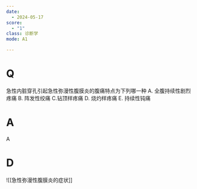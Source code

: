 ```yaml
---
date:
  - 2024-05-17
score:
  - "1"
class: 诊断学
mode: A1

---
```

# Q
急性内脏穿孔引起急性弥漫性腹膜炎的腹痛特点为下列哪一种
A. 全腹持续性剧烈疼痛 
B. 阵发性绞痛 
C.钻顶样疼痛
D. 烧灼样疼痛 
E. 持续性钝痛

# A

A


# D
![[急性弥漫性腹膜炎的症状]]
